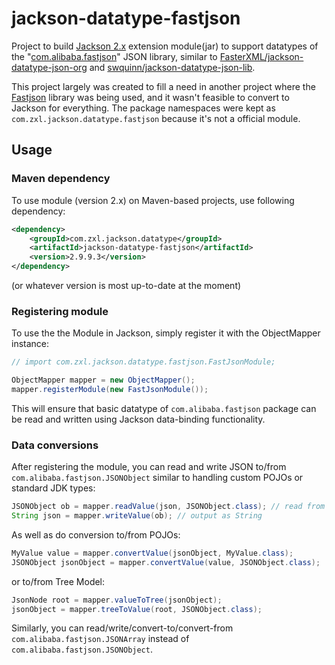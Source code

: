 # jackson-datatype-fastjson
Project to build [Jackson 2.x](https://github.com/FasterXML/jackson) extension module(jar) to support datatypes of the "[com.alibaba.fastjson](https://github.com/alibaba/fastjson)" JSON library, similar to [FasterXML/jackson-datatype-json-org](https://github.com/FasterXML/jackson-datatype-json-org) and [swquinn/jackson-datatype-json-lib](https://github.com/swquinn/jackson-datatype-json-lib).

This project largely was created to fill a need in another project where the [Fastjson](https://github.com/alibaba/fastjson) library was being used, and it wasn't feasible to convert to Jackson for everything. The package namespaces were kept as `com.zxl.jackson.datatype.fastjson` because it's not a official module.

## Usage
### Maven dependency
To use module (version 2.x) on Maven-based projects, use following dependency:
```xml
<dependency>
    <groupId>com.zxl.jackson.datatype</groupId>
    <artifactId>jackson-datatype-fastjson</artifactId>
    <version>2.9.9.3</version>
</dependency>
```
(or whatever version is most up-to-date at the moment)

### Registering module

To use the the Module in Jackson, simply register it with the ObjectMapper instance:

```java
// import com.zxl.jackson.datatype.fastjson.FastJsonModule;

ObjectMapper mapper = new ObjectMapper();
mapper.registerModule(new FastJsonModule());
```

This will ensure that basic datatype of `com.alibaba.fastjson` package can be read and written using Jackson data-binding functionality.

### Data conversions

After registering the module, you can read and write JSON to/from `com.alibaba.fastjson.JSONObject` similar to handling custom POJOs or standard JDK types:

```java
JSONObject ob = mapper.readValue(json, JSONObject.class); // read from a source
String json = mapper.writeValue(ob); // output as String
```

As well as do conversion to/from POJOs:

```java
MyValue value = mapper.convertValue(jsonObject, MyValue.class);
JSONObject jsonObject = mapper.convertValue(value, JSONObject.class);
```

or to/from Tree Model:

```java
JsonNode root = mapper.valueToTree(jsonObject);
jsonObject = mapper.treeToValue(root, JSONObject.class);
```

Similarly, you can read/write/convert-to/convert-from `com.alibaba.fastjson.JSONArray` instead of `com.alibaba.fastjson.JSONObject`.
